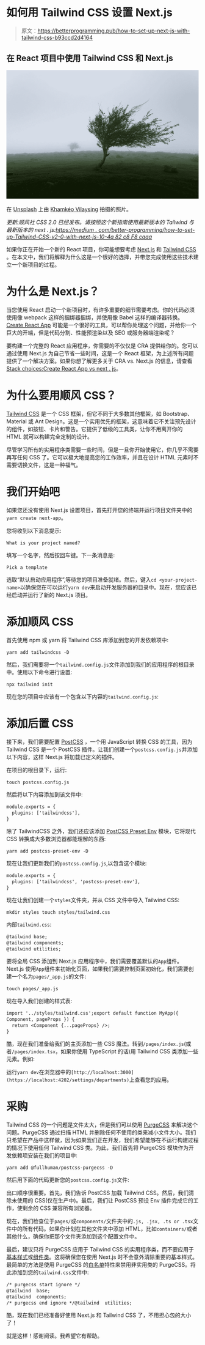 # 如何用 Tailwind CSS 设置 Next.js

> 原文：<https://betterprogramming.pub/how-to-set-up-next-js-with-tailwind-css-b93ccd2d4164>

## 在 React 项目中使用 Tailwind CSS 和 Next.js

![](img/eb35c045c41d6b3412070ee9148e5d89.png)

在 [Unsplash](https://unsplash.com?utm_source=medium&utm_medium=referral) 上由 [Khamkéo Vilaysing](https://unsplash.com/@mahkeo?utm_source=medium&utm_medium=referral) 拍摄的照片。

*更新:顺风社 CSS 2.0 已经发布。请按照这个新指南使用最新版本的 Tailwind 与最新版本的 next . js:*[*https://medium . com/better-programming/how-to-set-up-Tailwind-CSS-v2-0-with-next-js-10-4a 82 c8 F8 caaa*](https://medium.com/better-programming/how-to-set-up-tailwind-css-v2-0-with-next-js-10-4a82c8f8caaa)

如果你正在开始一个新的 React 项目，你可能想要考虑 [Next.js](https://nextjs.org) 和 [Tailwind CSS](https://tailwindcss.com) 。在本文中，我们将解释为什么这是一个很好的选择，并带您完成使用这些技术建立一个新项目的过程。

# 为什么是 Next.js？

当您使用 React 启动一个新项目时，有许多重要的细节需要考虑。你的代码必须使用像 webpack 这样的捆绑器捆绑，并使用像 Babel 这样的编译器转换。 [Create React App](https://reactjs.org/docs/create-a-new-react-app.html) 可能是一个很好的工具，可以帮你处理这个问题，并给你一个巨大的开端，但是代码分割、性能预渲染以及 SEO 或服务器端渲染呢？

要构建一个完整的 React 应用程序，你需要的不仅仅是 CRA 提供给你的。您可以通过使用 Next.js 为自己节省一些时间，这是一个 React 框架，为上述所有问题提供了一个解决方案。如果你想了解更多关于 CRA vs. Next.js 的信息，请查看[Stack choices:Create React App vs next . js](https://codeburst.io/stack-choices-create-react-app-vs-next-js-f0f3c4db7083)。

# 为什么要用顺风 CSS？

[Tailwind CSS](https://tailwindcss.com/) 是一个 CSS 框架，但它不同于大多数其他框架，如 Bootstrap、Material 或 Ant Design。这是一个实用优先的框架，这意味着它不关注预先设计的组件，如按钮、卡片和警告。它提供了低级的工具类，让你不用离开你的 HTML 就可以构建完全定制的设计。

尽管学习所有的实用程序类需要一些时间，但是一旦你开始使用它，你几乎不需要再写任何 CSS 了。它可以极大地提高您的工作效率，并且在设计 HTML 元素时不需要切换文件，这是一种福气。

# 我们开始吧

如果您还没有使用 Next.js 设置项目，首先打开您的终端并运行项目文件夹中的`yarn create next-app`。

您将收到以下消息提示:

```
What is your project named?
```

填写一个名字，然后按回车键。下一条消息是:

```
Pick a template
```

选取“默认启动应用程序”,等待您的项目准备就绪。然后，键入`cd <your-project-name>`以确保您在可以运行`yarn dev`来启动开发服务器的目录中。现在，您应该已经启动并运行了新的 Next.js 项目。

# 添加顺风 CSS

首先使用 npm 或 yarn 将 Tailwind CSS 库添加到您的开发依赖项中:

```
yarn add tailwindcss -D
```

然后，我们需要将一个`tailwind.config.js`文件添加到我们的应用程序的根目录中。使用以下命令进行设置:

```
npx tailwind init
```

现在您的项目中应该有一个包含以下内容的`tailwind.config.js`:

# 添加后置 CSS

接下来，我们需要配置 [PostCSS](https://postcss.org/) ，一个用 JavaScript 转换 CSS 的工具，因为 Tailwind CSS 是一个 PostCSS 插件。让我们创建一个`postcss.config.js`并添加以下内容，这样 Next.js 将加载已定义的插件。

在项目的根目录下，运行:

```
touch postcss.config.js
```

然后将以下内容添加到该文件中:

```
module.exports = {
  plugins: ['tailwindcss'],
}
```

除了 TailwindCSS 之外，我们还应该添加 [PostCSS Preset Env](https://github.com/csstools/postcss-preset-env) 模块，它将现代 CSS 转换成大多数浏览器都能理解的东西:

```
yarn add postcss-preset-env -D
```

现在让我们更新我们的`postcss.config.js`,以包含这个模块:

```
module.exports = {
  plugins: ['tailwindcss', 'postcss-preset-env'],
}
```

现在让我们创建一个`styles`文件夹，并从 CSS 文件中导入 Tailwind CSS:

```
mkdir styles touch styles/tailwind.css
```

内部`tailwind.css`:

```
@tailwind base;
@tailwind components;
@tailwind utilities;
```

要将全局 CSS 添加到 Next.js 应用程序中，我们需要覆盖默认的`App`组件。Next.js 使用`App`组件来初始化页面，如果我们需要控制页面初始化，我们需要创建一个名为`pages/_app.js`的文件:

```
touch pages/_app.js
```

现在导入我们创建的样式表:

```
import '../styles/tailwind.css';export default function MyApp({ Component, pageProps }) {
  return <Component {...pageProps} />;
}
```

酷，现在我们准备给我们的主页添加一些 CSS 魔法。转到`/pages/index.js`(或者`/pages/index.tsx`，如果你使用 TypeScript 的话)用 Tailwind CSS 类添加一些元素。例如:

运行`yarn dev`在浏览器中的`[http://localhost:3000](https://localhost:4202/settings/departments)`上查看您的应用。

# 采购

Tailwind CSS 的一个问题是文件太大，但是我们可以使用 [PurgeCSS](https://github.com/FullHuman/purgecss) 来解决这个问题。PurgeCSS 通过扫描 HTML 并删除任何不使用的类来减小文件大小。我们只希望在产品中这样做，因为如果我们正在开发，我们希望能够在不运行构建过程的情况下使用任何 Tailwind CSS 类。为此，我们首先将 PurgeCSS 模块作为开发依赖项安装在我们的项目中:

```
yarn add @fullhuman/postcss-purgecss -D
```

然后用下面的代码更新您的`postcss.config.js`文件:

出口顺序很重要。首先，我们告诉 PostCSS 加载 Tailwind CSS。然后，我们清除未使用的 CSS(仅在生产中)。最后，我们让 PostCSS 预设 Env 插件完成它的工作，使剩余的 CSS 兼容所有浏览器。

现在，我们检查位于`pages/`或`components/`文件夹中的`.js, .jsx, .ts or .tsx`文件中的所有代码。如果你计划在其他文件夹中添加 HTML，比如`containers/`或者其他什么，确保你把那个文件夹添加到这个配置文件中。

最后，建议只将 PurgeCSS 应用于 Tailwind CSS 的实用程序类，而不要应用于[基本样式](https://tailwindcss.com/docs/adding-base-styles)或[组件类](https://tailwindcss.com/docs/extracting-components#extracting-css-components-with-apply)。这将确保您在使用 Next.js 时不会意外清除重要的基本样式。最简单的方法是使用 PurgeCSS 的[白名单](https://github.com/FullHuman/purgecss-docs/blob/master/whitelisting.md)特性来禁用非实用类的 PurgeCSS。将此添加到您的`tailwind.css`文件中:

```
/* purgecss start ignore */
@tailwind  base;
@tailwind  components;
/* purgecss end ignore */@tailwind  utilities;
```

酷，现在我们已经准备好使用 Next.js 和 Tailwind CSS 了，不用担心包的大小了！

就是这样！感谢阅读。我希望它有帮助。